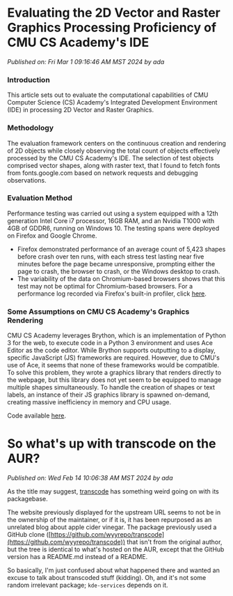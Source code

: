 # Evaluating the 2D Vector and Raster Graphics Processing Proficiency of CMU CS Academy's IDE

*Published on: Fri Mar  1 09:16:46 AM MST 2024 by ada*

### Introduction

This article sets out to evaluate the computational capabilities of CMU Computer Science (CS) Academy's Integrated Development Environment (IDE) in processing 2D Vector and Raster Graphics.

### Methodology

The evaluation framework centers on the continuous creation and rendering of 2D objects while closely observing the total count of objects effectively processed by the CMU CS Academy's IDE. The selection of test objects comprised vector shapes, along with raster text, that I found to fetch fonts from fonts.google.com based on network requests and debugging observations.

### Evaluation Method

Performance testing was carried out using a system equipped with a 12th generation Intel Core i7 processor, 16GB RAM, and an Nvidia T1000 with 4GB of GDDR6, running on Windows 10. The testing spans were deployed on Firefox and Google Chrome.

- Firefox demonstrated performance of an average count of 5,423 shapes before crash over ten runs, with each stress test lasting near five minutes before the page became unresponsive, prompting either the page to crash, the browser to crash, or the Windows desktop to crash.
- The variability of the data on Chromium-based browsers shows that this test may not be optimal for Chromium-based browsers. For a performance log recorded via Firefox's built-in profiler, click [here](http://go.poweredge.xyz/perf).

### Some Assumptions on CMU CS Academy's Graphics Rendering

CMU CS Academy leverages Brython, which is an implementation of Python 3 for the web, to execute code in a Python 3 environment and uses Ace Editor as the code editor. While Brython supports outputting to a display, specific JavaScript (JS) frameworks are required. However, due to CMU's use of Ace, it seems that none of these frameworks would be compatible. To solve this problem, they wrote a graphics library that renders directly to the webpage, but this library does not yet seem to be equipped to manage multiple shapes simultaneously. To handle the creation of shapes or text labels, an instance of their JS graphics library is spawned on-demand, creating massive inefficiency in memory and CPU usage.

Code available [here](https://cmu.adas.software/cmu.pdf).


# So what's up with transcode on the AUR?

*Published on: Wed Feb 14 10:06:38 AM MST 2024 by ada*

As the title may suggest, [transcode](https://aur.archlinux.org/packages/transcode) has something weird going on with its packagebase.

The website previously displayed for the upstream URL seems to not be in the ownership of the maintainer, or if it is, it has been repurposed as an unrelated blog about apple cider vinegar. The package previously used a GitHub clone ([https://github.com/wyyrepo/transcode](https://github.com/wyyrepo/transcode)) that isn't from the original author, but the tree is identical to what's hosted on the AUR, except that the GitHub version has a README.md instead of a README.

So basically, I'm just confused about what happened there and wanted an excuse to talk about transcoded stuff (kidding). Oh, and it's not some random irrelevant package; `kde-services` depends on it.
